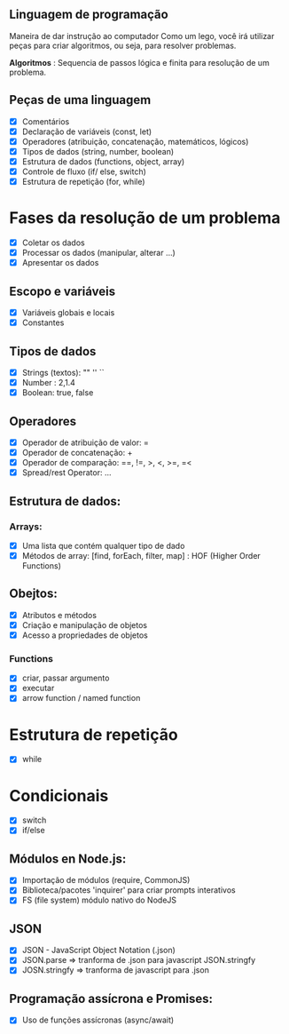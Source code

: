 ## Linguagem de programação

Maneira de dar instrução ao computador
Como um lego, você irá utilizar peças para criar algoritmos, ou seja, para resolver problemas.

**Algoritmos** : Sequencia de passos lógica e finita para resolução de um problema.

## Peças de uma linguagem

- [x]  Comentários
- [x]  Declaração de variáveis (const, let)
- [x]  Operadores (atribuição, concatenação, matemáticos, lógicos)
- [x]  Tipos de dados (string, number, boolean)
- [x]  Estrutura de dados (functions, object, array)
- [x]  Controle de fluxo (if/ else, switch)
- [x]  Estrutura de repetição (for, while)

# Fases da resolução de um problema

- [x]  Coletar os dados
- [x]  Processar os dados (manipular, alterar ...)
- [x]  Apresentar os dados

## Escopo e variáveis

- [x]  Variáveis globais e locais
- [x]  Constantes

## Tipos de dados

- [x]  Strings (textos): "" '' ``
- [x]  Number : 2,1.4
- [x]  Boolean: true, false

## Operadores

- [x] Operador de atribuição de valor: =
- [x] Operador de concatenação: +
- [x] Operador de comparação: ==, !=, >, <, >=, =<
- [x] Spread/rest Operator: ...

## Estrutura de dados:

### Arrays:

- [x]  Uma lista que contém qualquer tipo de dado
- [x]  Métodos de array: [find, forEach, filter, map] : HOF (Higher Order Functions)

## Obejtos:

- [x]  Atributos e métodos
- [x]  Criação e manipulação de objetos
- [x]  Acesso a propriedades de objetos

### Functions

- [x]  criar, passar argumento
- [x]  executar
- [x]  arrow function / named function

# Estrutura de repetição

- [x]  while

# Condicionais

- [x]  switch
- [x]  if/else

## Módulos en Node.js:

- [x]  Importação de módulos (require, CommonJS)
- [x]  Biblioteca/pacotes 'inquirer' para criar prompts interativos
 -[x] FS (file system) módulo nativo do NodeJS

## JSON
- [x] JSON - JavaScript Object Notation (.json)
- [x] JSON.parse => tranforma de .json para javascript
JSON.stringfy
- [x] JOSN.stringfy => tranforma de javascript para .json

## Programação assícrona e Promises:

- [x]  Uso de funções assícronas (async/await)
